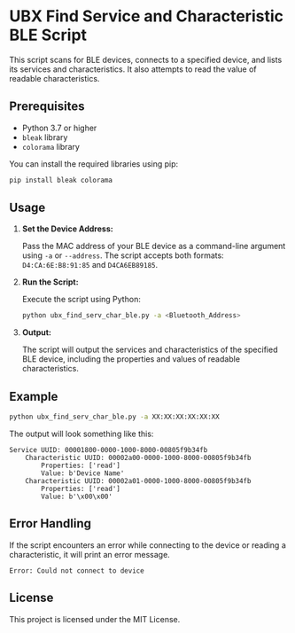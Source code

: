 # UBX Find Service and Characteristic BLE Script

This script scans for BLE devices, connects to a specified device, and lists its services and characteristics. It also attempts to read the value of readable characteristics.

## Prerequisites

- Python 3.7 or higher
- `bleak` library
- `colorama` library

You can install the required libraries using pip:

```sh
pip install bleak colorama
```

## Usage

1. **Set the Device Address:**

   Pass the MAC address of your BLE device as a command-line argument using `-a` or `--address`. The script accepts both formats: `D4:CA:6E:B8:91:85` and `D4CA6EB89185`.

2. **Run the Script:**

   Execute the script using Python:

   ```sh
   python ubx_find_serv_char_ble.py -a <Bluetooth_Address>
   ```

3. **Output:**

   The script will output the services and characteristics of the specified BLE device, including the properties and values of readable characteristics.

## Example

```sh
python ubx_find_serv_char_ble.py -a XX:XX:XX:XX:XX:XX
```

The output will look something like this:

```
Service UUID: 00001800-0000-1000-8000-00805f9b34fb
    Characteristic UUID: 00002a00-0000-1000-8000-00805f9b34fb
        Properties: ['read']
        Value: b'Device Name'
    Characteristic UUID: 00002a01-0000-1000-8000-00805f9b34fb
        Properties: ['read']
        Value: b'\x00\x00'
```

## Error Handling

If the script encounters an error while connecting to the device or reading a characteristic, it will print an error message.

```
Error: Could not connect to device
```

## License

This project is licensed under the MIT License.
